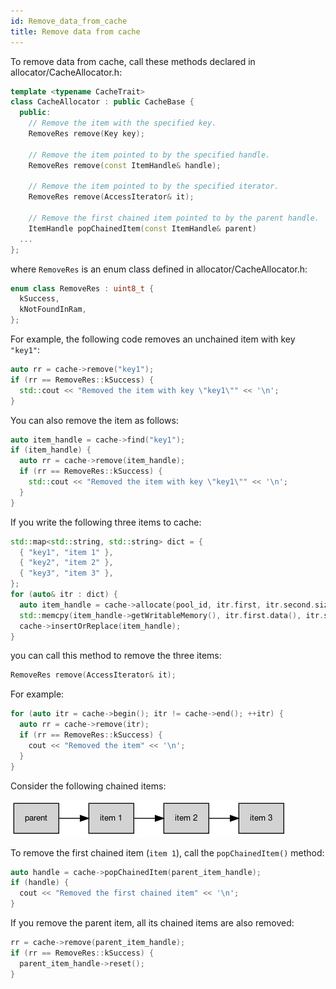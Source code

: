 ```yaml
---
id: Remove_data_from_cache
title: Remove data from cache
---
```


To remove data from cache, call these methods declared in allocator/CacheAllocator.h:


```cpp
template <typename CacheTrait>
class CacheAllocator : public CacheBase {
  public:
    // Remove the item with the specified key.
    RemoveRes remove(Key key);

    // Remove the item pointed to by the specified handle.
    RemoveRes remove(const ItemHandle& handle);

    // Remove the item pointed to by the specified iterator.
    RemoveRes remove(AccessIterator& it);

    // Remove the first chained item pointed to by the parent handle.
    ItemHandle popChainedItem(const ItemHandle& parent)
  ...
};
```


where `RemoveRes` is an enum class defined in allocator/CacheAllocator.h:


```cpp
enum class RemoveRes : uint8_t {
  kSuccess,
  kNotFoundInRam,
};
```


For example, the following code removes an unchained item with key `"key1"`:


```cpp
auto rr = cache->remove("key1");
if (rr == RemoveRes::kSuccess) {
  std::cout << "Removed the item with key \"key1\"" << '\n';
}
```


You can also remove the item as follows:


```cpp
auto item_handle = cache->find("key1");
if (item_handle) {
  auto rr = cache->remove(item_handle);
  if (rr == RemoveRes::kSuccess) {
    std::cout << "Removed the item with key \"key1\"" << '\n';
  }
}
```


If you write the following three items to cache:

```cpp
std::map<std::string, std::string> dict = {
  { "key1", "item 1" },
  { "key2", "item 2" },
  { "key3", "item 3" },
};
for (auto& itr : dict) {
  auto item_handle = cache->allocate(pool_id, itr.first, itr.second.size());
  std::memcpy(item_handle->getWritableMemory(), itr.first.data(), itr.second.size());
  cache->insertOrReplace(item_handle);
}
```


you can call this method to remove the three items:


```cpp
RemoveRes remove(AccessIterator& it);
```


For example:


```cpp
for (auto itr = cache->begin(); itr != cache->end(); ++itr) {
  auto rr = cache->remove(itr);
  if (rr == RemoveRes::kSuccess) {
    cout << "Removed the item" << '\n';
  }
}

```


Consider the following chained items:

<!--
<graphviz>
digraph g {
  rankdir = LR;
  node [shape=box, style=filled, fontsize=10, fontname=Helvetica,];
  p[label="parent"]
  c1[label="item 1"]
  c2[label="item 2"]
  c3[label="item 3"]
  p -> c1;
  c1 -> c2;
  c2 -> c3;
}
</graphviz>
-->
![](remove_data_from_cache_items.png)

To remove the first chained item (`item 1`), call the `popChainedItem()` method:


```cpp
auto handle = cache->popChainedItem(parent_item_handle);
if (handle) {
  cout << "Removed the first chained item" << '\n';
}
```


If you remove the parent item, all its chained items are also removed:


```cpp
rr = cache->remove(parent_item_handle);
if (rr == RemoveRes::kSuccess) {
  parent_item_handle->reset();
}
```
